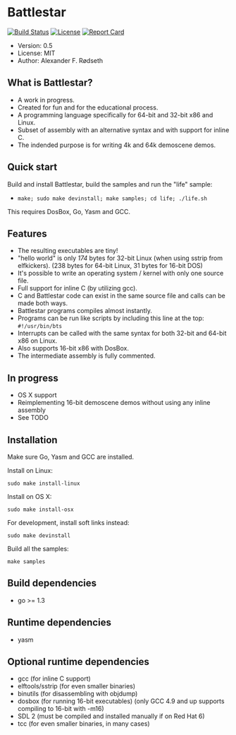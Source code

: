 Battlestar
==========

[![Build Status](https://travis-ci.org/xyproto/battlestar.svg?branch=master)](https://travis-ci.org/xyproto/battlestar)
[![License](http://img.shields.io/badge/license-MIT-red.svg?style=flat)](https://raw.githubusercontent.com/xyproto/battlestar/master/LICENSE)
[![Report Card](https://img.shields.io/badge/go_report-A-brightgreen.svg?style=flat)](http://goreportcard.com/report/xyproto/battlestar)


* Version: 0.5
* License: MIT
* Author: Alexander F. Rødseth



What is Battlestar?
-------------------

* A work in progress.
* Created for fun and for the educational process.
* A programming language specifically for 64-bit and 32-bit x86 and Linux.
* Subset of assembly with an alternative syntax and with support for inline C.
* The indended purpose is for writing 4k and 64k demoscene demos.

Quick start
-----------

Build and install Battlestar, build the samples and run the "life" sample:

* `make; sudo make devinstall; make samples; cd life; ./life.sh`

This requires DosBox, Go, Yasm and GCC.

Features
--------

* The resulting executables are tiny!
* "hello world" is only *174* bytes for 32-bit Linux (when using sstrip from elfkickers). (238 bytes for 64-bit Linux, 31 bytes for 16-bit DOS)
* It's possible to write an operating system / kernel with only one source file.
* Full support for inline C (by utilizing gcc).
* C and Battlestar code can exist in the same source file and calls can be made both ways.
* Battlestar programs compiles almost instantly.
* Programs can be run like scripts by including this line at the top: ```#!/usr/bin/bts```
* Interrupts can be called with the same syntax for both 32-bit and 64-bit x86 on Linux.
* Also supports 16-bit x86 with DosBox.
* The intermediate assembly is fully commented.

In progress
-----------
* OS X support
* Reimplementing 16-bit demoscene demos without using any inline assembly
* See TODO

Installation
------------------

Make sure Go, Yasm and GCC are installed.

Install on Linux:

`sudo make install-linux`

Install on OS X:

`sudo make install-osx`

For development, install soft links instead:

`sudo make devinstall`

Build all the samples:

`make samples`

Build dependencies
------------------
* go >= 1.3

Runtime dependencies
--------------------
* yasm

Optional runtime dependencies
-----------------------------
* gcc (for inline C support)
* elftools/sstrip (for even smaller binaries)
* binutils (for disassembling with objdump)
* dosbox (for running 16-bit executables) (only GCC 4.9 and up supports compiling to 16-bit with -m16)
* SDL 2 (must be compiled and installed manually if on Red Hat 6)
* tcc (for even smaller binaries, in many cases)

